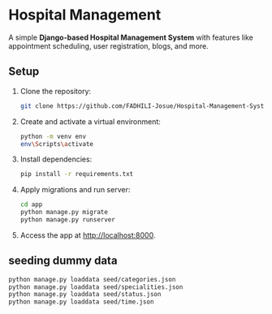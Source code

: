 # Hospital Management  

A simple **Django-based Hospital Management System** with features like appointment scheduling, user registration, blogs, and more.

## Setup  
1. Clone the repository:  
   ```bash
   git clone https://github.com/FADHILI-Josue/Hospital-Management-System  
   ```
2. Create and activate a virtual environment:  
   ```bash
   python -m venv env  
   env\Scripts\activate
   ```
3. Install dependencies:  
   ```bash
   pip install -r requirements.txt  
   ```
4. Apply migrations and run server:  
   ```bash
   cd app
   python manage.py migrate  
   python manage.py runserver  
   ```
5. Access the app at [http://localhost:8000](http://localhost:8000). 

## seeding dummy data
```bash
python manage.py loaddata seed/categories.json 
python manage.py loaddata seed/specialities.json
python manage.py loaddata seed/status.json
python manage.py loaddata seed/time.json
```